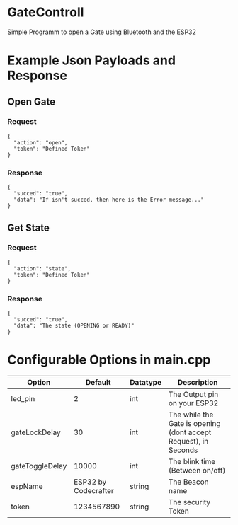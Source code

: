 # GateControll
 Simple Programm to open a Gate using Bluetooth and the ESP32
 
 # Example Json Payloads and Response
 ## Open Gate
 ### Request
```
{
  "action": "open",
  "token": "Defined Token"
}
```
### Response
```
{
  "succed": "true",
  "data": "If isn't succed, then here is the Error message..."
}
```
## Get State
### Request
```
{
  "action": "state",
  "token": "Defined Token"
}
```
### Response
```
{
  "succed": "true",
  "data": "The state (OPENING or READY)"
}
```
# Configurable Options in main.cpp
| Option | Default | Datatype | Description |
| --- | --- | --- | --- |
| led_pin | 2 | int | The Output pin on your ESP32 |
| gateLockDelay | 30 | int | The while the Gate is opening (dont accept Request), in Seconds |
| gateToggleDelay | 10000 | int | The blink time (Between on/off) |
| espName | ESP32 by Codecrafter | string | The Beacon name |
| token | 1234567890 | string | The security Token |

